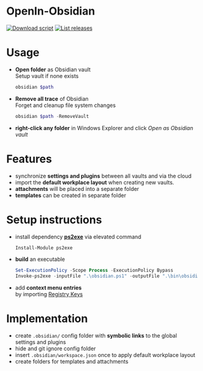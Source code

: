 <h1> OpenIn-Obsidian </h1>

[![Download script](https://img.shields.io/github/downloads/yetenol/OpenIn-Obsidian/total.svg)](https://github.com/yetenol/OpenIn-Obsidian/releases/latest/download/obsidian.exe)
[![List releases](https://img.shields.io/github/release/yetenol/OpenIn-Obsidian.svg)](https://github.com/yetenol/OpenIn-Obsidian/releases)

# Usage

- **Open folder** as Obsidian vault  
	Setup vault if none exists
    ```powershell
    obsidian $path
    ```
- **Remove all trace** of Obsidian  
    Forget and cleanup file system changes
    ```powershell
    obsidian $path -RemoveVault
    ```
- **right-click any folder** in Windows Explorer and click *Open as Obsidian vault*

# Features

- synchronize **settings and plugins** between all vaults and via the cloud
- import the **default workplace layout** when creating new vaults.
- **attachments** will be placed into a separate folder
- **templates** can be created in separate folder

# Setup instructions

- install dependency **[ps2exe](https://github.com/MScholtes/PS2EXE)** via elevated command
	```powershell
	Install-Module ps2exe
	```

- **build** an executable
	```powershell
	Set-ExecutionPolicy -Scope Process -ExecutionPolicy Bypass
	Invoke-ps2exe -inputFile ".\obsidian.ps1" -outputFile ".\bin\obsidian.exe" -iconFile "$env:LocalAppData\Obsidian\Obsidian.exe"
	```

- add **context menu entries**  
  by importing [Registry Keys](ContextMenuEntries.reg)

# Implementation

- create `.obsidian/` config folder with **symbolic links** to the global settings and plugins
- hide and git ignore config folder
- insert `.obsidian/workspace.json` once to apply default workplace layout
- create folders for templates and attachments